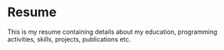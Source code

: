 # Resume
This is my resume containing details about my education, programming activities, skills, projects, publications etc.

